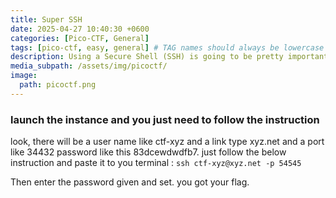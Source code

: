 ```yaml
---
title: Super SSH
date: 2025-04-27 10:40:30 +0600
categories: [Pico-CTF, General]
tags: [pico-ctf, easy, general] # TAG names should always be lowercase
description: Using a Secure Shell (SSH) is going to be pretty important.
media_subpath: /assets/img/picoctf/
image:
  path: picoctf.png
---
```


### launch the instance and you just need to follow the instruction

look, there will be a user name like ctf-xyz and a link type xyz.net and a port like 34432 password like this 83dcewdwdfb7.
just follow the below instruction and paste it to you terminal :
  ``ssh ctf-xyz@xyz.net -p 54545``

 Then enter the password given and set. you got your flag.
